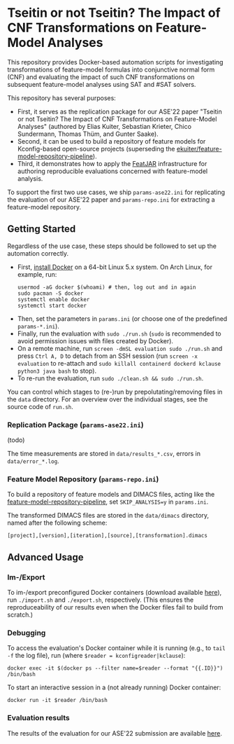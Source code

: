 # Tseitin or not Tseitin? The Impact of CNF Transformations on Feature-Model Analyses

This repository provides Docker-based automation scripts for investigating transformations of feature-model formulas into conjunctive normal form (CNF) and evaluating the impact of such CNF transformations on subsequent feature-model analyses using SAT and #SAT solvers.

This repository has several purposes:
* First, it serves as the replication package for our ASE'22 paper "Tseitin or not Tseitin? The Impact of CNF Transformations on Feature-Model Analyses" (authored by Elias Kuiter, Sebastian Krieter, Chico Sundermann, Thomas Thüm, and Gunter Saake).
* Second, it can be used to build a repository of feature models for Kconfig-based open-source projects (superseding the [ekuiter/feature-model-repository-pipeline](https://github.com/ekuiter/feature-model-repository-pipeline)).
* Third, it demonstrates how to apply the [FeatJAR](https://github.com/FeatJAR/FeatJAR) infrastructure for authoring reproducible evaluations concerned with feature-model analysis.

To support the first two use cases, we ship `params-ase22.ini` for replicating the evaluation of our ASE'22 paper and `params-repo.ini` for extracting a feature-model repository.

## Getting Started

Regardless of the use case, these steps should be followed to set up the automation correctly.

* First, [install Docker](https://docs.docker.com/get-docker/) on a 64-bit Linux 5.x system. On Arch Linux, for example, run:
    ```
    usermod -aG docker $(whoami) # then, log out and in again
    sudo pacman -S docker
    systemctl enable docker
    systemctl start docker
    ```
* Then, set the parameters in `params.ini` (or choose one of the predefined `params-*.ini`).
* Finally, run the evaluation with `sudo ./run.sh` (`sudo` is recommended to avoid permission issues with files created by Docker).
* On a remote machine, run `screen -dmSL evaluation sudo ./run.sh` and press `Ctrl A, D` to detach from an SSH session (run `screen -x evaluation` to re-attach and `sudo killall containerd dockerd kclause python3 java bash` to stop).
* To re-run the evaluation, run `sudo ./clean.sh && sudo ./run.sh`.

You can control which stages to (re-)run by prepolutating/removing files in the `data` directory.
For an overview over the individual stages, see the source code of `run.sh`.

### Replication Package (`params-ase22.ini`)

(todo)

The time measurements are stored in `data/results_*.csv`, errors in `data/error_*.log`.

### Feature Model Repository (`params-repo.ini`)

To build a repository of feature models and DIMACS files, acting like the [feature-model-repository-pipeline](https://github.com/ekuiter/feature-model-repository-pipeline), set `SKIP_ANALYSIS=y` in `params.ini`.

The transformed DIMACS files are stored in the `data/dimacs` directory, named after the following scheme:

```
[project],[version],[iteration],[source],[transformation].dimacs
```

## Advanced Usage

### Im-/Export

To im-/export preconfigured Docker containers (download available [here](https://cloud.ovgu.de/s/pLyGicS95Z98bzg)), run `./import.sh` and `./export.sh`, respectively.
(This ensures the reproduceability of our results even when the Docker files fail to build from scratch.)

### Debugging

To access the evaluation's Docker container while it is running (e.g., to `tail -f` the log file), run (where `$reader = kconfigreader|kclause`):

```
docker exec -it $(docker ps --filter name=$reader --format "{{.ID}}") /bin/bash
```

To start an interactive session in a (not already running) Docker container:

```
docker run -it $reader /bin/bash
```

### Evaluation results

The results of the evaluation for our ASE'22 submission are available [here](https://cloud.ovgu.de/s/pLyGicS95Z98bzg).
